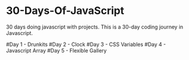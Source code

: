 # 30-Days-Of-JavaScript
30 days doing javascript with projects.
This is a 30-day coding journey in Javascript.

#Day 1 - Drunkits
#Day 2 - Clock
#Day 3 - CSS Variables
#Day 4 - Javascript Array
#Day 5 - Flexible Gallery
